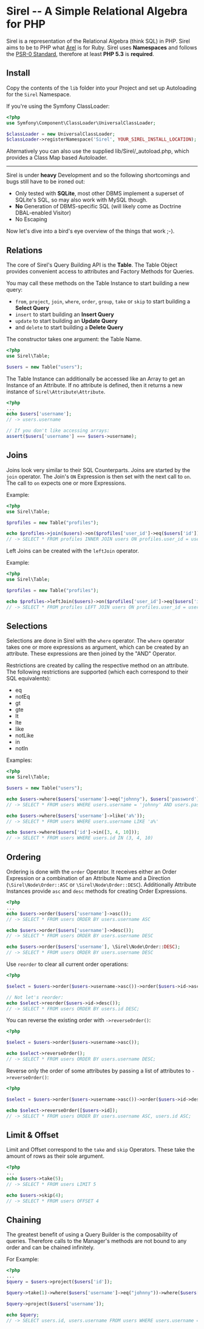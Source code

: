 Sirel -- A Simple Relational Algebra for PHP
============================================

Sirel is a representation of the Relational Algebra (think SQL) in PHP. 
Sirel aims to be to PHP what [Arel](https://github.com/rails/arel) is for Ruby.
Sirel uses __Namespaces__ and follows the 
[PSR-0 Standard](http://groups.google.com/group/php-standards/web/psr-0-final-proposal?pli=1), therefore at least **PHP 5.3** is **required**.

## Install

Copy the contents of the `lib` folder into your Project and set up
Autoloading for the `Sirel` Namespace.

If you're using the Symfony ClassLoader:

```php
<?php
use Symfony\Component\ClassLoader\UniversalClassLoader;

$classLoader = new UniversalClassLoader;
$classLoader->registerNamespace('Sirel', YOUR_SIREL_INSTALL_LOCATION);
```

Alternatively you can also use the supplied lib/Sirel/\_autoload.php,
which provides a Class Map based Autoloader.

* * *

Sirel is under __heavy__ Development and so the following shortcomings and bugs
still have to be ironed out:

 * Only tested with __SQLite__, most other DBMS implement a superset of 
   SQLite's SQL, so may also work with MySQL though.
 * __No__ Generation of DBMS-specific SQL (will likely come as 
   Doctrine DBAL-enabled Visitor)
 * No Escaping

Now let's dive into a bird's eye overview of the things that work ;-).

## Relations

The core of Sirel's Query Building API is the __Table__. The Table Object provides convenient
access to attributes and Factory Methods for Queries.

You may call these methods on the Table Instance to start building a new query:

 * `from`, `project`, `join`, `where`, `order`, `group`, `take` or `skip` to start building a __Select Query__
 * `insert` to start building an __Insert Query__
 * `update` to start building an __Update Query__
 * and `delete` to start building a __Delete Query__

The constructor takes one argument: the Table Name.

```php
<?php
use Sirel\Table;

$users = new Table("users");
```

The Table Instance can additionally be accessed like an Array to get an Instance of an Attribute.
If no attribute is defined, then it returns a new instance of `Sirel\Attribute\Attribute`.

```php
<?php
...
echo $users['username'];
// -> users.username

// If you don't like accessing arrays:
assert($users['username'] === $users->username);
```

## Joins

Joins look very similar to their SQL Counterparts. Joins are started by the `join` operator. The Join's
`ON` Expression is then set with the next call to `on`. The call to `on` expects one or more Expressions.

Example:

```php
<?php
use Sirel\Table;

$profiles = new Table("profiles");

echo $profiles->join($users)->on($profiles['user_id']->eq($users['id']));
// -> SELECT * FROM profiles INNER JOIN users ON profiles.user_id = users.id
```

Left Joins can be created with the `leftJoin` operator.

Example:

```php
<?php
use Sirel\Table;

$profiles = new Table("profiles");

echo $profiles->leftJoin($users)->on($profiles['user_id']->eq($users['id']));
// -> SELECT * FROM profiles LEFT JOIN users ON profiles.user_id = users.id
```

## Selections

Selections are done in Sirel with the `where` operator. The `where`
operator takes one or more expressions as argument, which can be
created by an attribute. These expressions are then joined by the "AND" Operator.

Restrictions are created by calling the respective method on an attribute. The following
restrictions are supported (which each correspond to their SQL equivalents):

 * eq
 * notEq
 * gt
 * gte
 * lt
 * lte
 * like
 * notLike
 * in
 * notIn

Examples:

```php
<?php
use Sirel\Table;

$users = new Table("users");

echo $users->where($users['username']->eq("johnny"), $users['password']->eq('superSecretPass'));
// -> SELECT * FROM users WHERE users.username = 'johnny' AND users.password = 'superSecretPass'

echo $users->where($users['username']->like('a%'));
// -> SELECT * FROM users WHERE users.username LIKE 'a%'

echo $users->where($users['id']->in([3, 4, 10]));
// -> SELECT * FROM users WHERE users.id IN (3, 4, 10)
```

## Ordering

Ordering is done with the `order` Operator. It receives either an Order Expression
or a combination of an Attribute Name and a Direction (`\Sirel\Node\Order::ASC` or `\Sirel\Node\Order::DESC`).
Additionally Attribute Instances provide `asc` and `desc` methods for creating Order Expressions.

```php
<?php
...
echo $users->order($users['username']->asc());
// -> SELECT * FROM users ORDER BY users.username ASC

echo $users->order($users['username']->desc());
// -> SELECT * FROM users ORDER BY users.username DESC

echo $users->order($users['username'], \Sirel\Node\Order::DESC);
// -> SELECT * FROM users ORDER BY users.username DESC
```

Use `reorder` to clear all current order operations:

```php
<?php

$select = $users->order($users->username->asc())->order($users->id->asc());

// Not let's reorder:
echo $select->reorder($users->id->desc());
// -> SELECT * FROM users ORDER BY users.id DESC;
```

You can reverse the existing order with `->reverseOrder()`:

```php
<?php

$select = $users->order($users->username->asc());

echo $select->reverseOrder();
// -> SELECT * FROM users ORDER BY users.username DESC;
```

Reverse only the order of some attributes by passing a list of attributes
to `->reverseOrder()`:

```php
<?php

$select = $users->order($users->username->asc())->order($users->id->desc());

echo $select->reverseOrder([$users->id]);
// -> SELECT * FROM users ORDER BY users.username ASC, users.id ASC;
```

## Limit & Offset

Limit and Offset correspond to the `take` and `skip` Operators. These take the amount of rows as their sole argument.

```php
<?php
...
echo $users->take(5);
// -> SELECT * FROM users LIMIT 5

echo $users->skip(4);
// -> SELECT * FROM users OFFSET 4
```

## Chaining

The greatest benefit of using a Query Builder is the composability of queries. Therefore
calls to the Manager's methods are not bound to any order and can be chained infinitely.

For Example:

```php
<?php
...
$query = $users->project($users['id']);

$query->take(1)->where($users['username']->eq("johnny"))->where($users['password']->eq('foo'));

$query->project($users['username']);

echo $query;
// -> SELECT users.id, users.username FROM users WHERE users.username = 'johnny' AND users.password = 'foo' LIMIT 1
```
